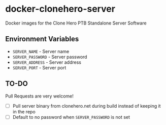 # docker-clonehero-server

Docker images for the Clone Hero PTB Standalone Server Software

## Environment Variables

- `SERVER_NAME` - Server name
- `SERVER_PASSWORD` - Server password
- `SERVER_ADDRESS` - Server address
- `SERVER_PORT` - Server port

## TO-DO

Pull Requests are very welcome!

- [ ] Pull server binary from clonehero.net during build instead of keeping it in the repo
- [ ] Default to no password when `SERVER_PASSWORD` is not set
